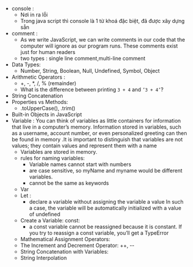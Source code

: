 - console :
  - Nơi in ra lỗi
  - Trong java script thì console là 1 từ khoá đặc biệt, đã được xây dựng sẵn
- comment :
  - As we write JavaScript, we can write comments in our code that the computer will ignore as our program runs. These comments exist just for human readers
  - two types : single line comment,multi-line comment
- Data Types:
  - Number, String, Boolean, Null, Undefined, Symbol, Object
- Arithmetic Operators :
  - +, -, *, /, % (remainder)
  - What is the difference between printing `3 + 4` and `’3 + 4’`?
- String Concatenation
- Properties vs Methods:
  - .toUpperCase(), .trim()
- Built-in Objects in JavaScript
- Variable : You can think of variables as little containers for information that live in a computer’s memory. Information stored in variables, such as a username, account number, or even personalized greeting can then be found in memory .It is important to distinguish that variables are not values; they contain values and represent them with a name
  - Variables are stored in memory.
  - rules for naming variables:
    - Variable names cannot start with numbers
    - are case sensitive, so myName and myname would be different variables.
    - cannot be the same as keywords
  - Var
  - Let :
    - declare a variable without assigning the variable a value In such a case, the variable will be automatically initialized with a value of undefined
  - Create a Variable: const:
    - a const variable cannot be reassigned because it is constant. If you try to reassign a const variable, you’ll get a TypeError
  - Mathematical Assignment Operators:
  - The Increment and Decrement Operator: ++, --
  - String Concatenation with Variables:
  - String Interpolation